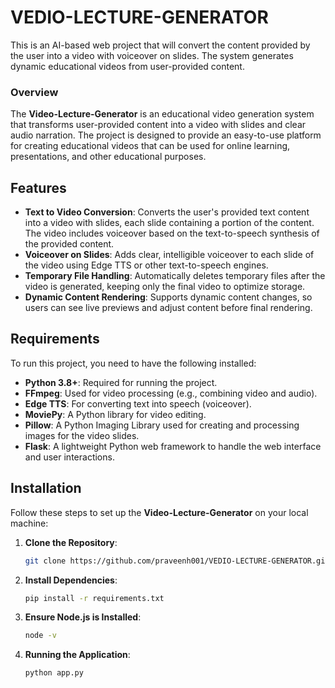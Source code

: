 # VEDIO-LECTURE-GENERATOR

This is an AI-based web project that will convert the content provided by the user into a video with voiceover on slides. The system generates dynamic educational videos from user-provided content.

### **Overview**

The **Video-Lecture-Generator** is an educational video generation system that transforms user-provided content into a video with slides and clear audio narration. The project is designed to provide an easy-to-use platform for creating educational videos that can be used for online learning, presentations, and other educational purposes.

## Features

- **Text to Video Conversion**: Converts the user's provided text content into a video with slides, each slide containing a portion of the content. The video includes voiceover based on the text-to-speech synthesis of the provided content.
- **Voiceover on Slides**: Adds clear, intelligible voiceover to each slide of the video using Edge TTS or other text-to-speech engines.
- **Temporary File Handling**: Automatically deletes temporary files after the video is generated, keeping only the final video to optimize storage.
- **Dynamic Content Rendering**: Supports dynamic content changes, so users can see live previews and adjust content before final rendering.

## Requirements

To run this project, you need to have the following installed:

- **Python 3.8+**: Required for running the project.
- **FFmpeg**: Used for video processing (e.g., combining video and audio).
- **Edge TTS**: For converting text into speech (voiceover).
- **MoviePy**: A Python library for video editing.
- **Pillow**: A Python Imaging Library used for creating and processing images for the video slides.
- **Flask**: A lightweight Python web framework to handle the web interface and user interactions.

## Installation

Follow these steps to set up the **Video-Lecture-Generator** on your local machine:

1. **Clone the Repository**:
   ```bash
   git clone https://github.com/praveenh001/VEDIO-LECTURE-GENERATOR.git


2. **Install Dependencies**:
   ```bash
   pip install -r requirements.txt

3. **Ensure Node.js is Installed**:
   ```bash
   node -v

4. **Running the Application**:
   ```bash
   python app.py
